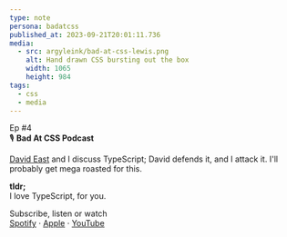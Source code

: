 ```yaml
---
type: note
persona: badatcss
published_at: 2023-09-21T20:01:11.736
media:
  - src: argyleink/bad-at-css-lewis.png
    alt: Hand drawn CSS bursting out the box
    width: 1065
    height: 984
tags: 
  - css
  - media
---
```


<span class="Tag">Ep #4</span>  
🎙️ **Bad At CSS Podcast**  

[David East](https://twitter.com/_davideast) and I discuss TypeScript; David defends it, and I attack it. I'll probably get mega roasted for this.

**tldr;**  
I love TypeScript, for you.

Subscribe, listen or watch<br>
[Spotify](https://open.spotify.com/show/5vtb28Q1QNzgv07v9LzpGp) · 
[Apple](https://podcasts.apple.com/us/podcast/bad-at-css/id1702605487) · 
[YouTube](https://www.youtube.com/watch?v=DNFduc1uHPE)